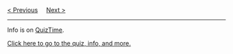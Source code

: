 <a href="/HTML/Tags/!!Main.md">&lt; Previous</a>
&nbsp;&nbsp;&nbsp;
<a href="https://bledy-guides.repl.co">Next &gt;</a>
<hr>
Info is on <a href="https://github.com/BGP100/QuizTime">QuizTime</a>.
<p></p>
<a href="https://github.com/BGP100/QuizTime/blob/main/HTML.md">Click here to go to the quiz, info, and more.</a>
